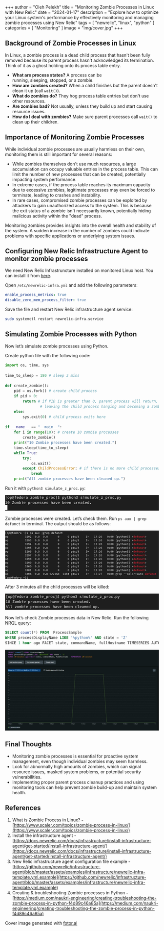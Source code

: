 +++
author = "Oleh Pelekh"
title = "Monitoring Zombie Processes in Linux with New Relic"
date = "2024-01-17"
description = "Explore how to optimize your Linux system's performance by effectively monitoring and managing zombie processes using New Relic"
tags = [
    "newrelic",
    "linux",
    "python"
]
categories = [
    "Monitoring"
]
image = "img/cover.jpg"
+++

## Background of Zombie Processes in Linux


In Linux, a zombie process is a dead child process that hasn't been fully removed because its parent process hasn't acknowledged its termination. Think of it as a ghost holding onto its process table entry.

- **What are process states?** A process can be running, sleeping, stopped, or a zombie.
- **How are zombies created?** When a child finishes but the parent doesn't clean it up (call `wait()`).
- **What do zombies do?** They hog process table entries but don't use other resources.
- **Are zombies bad?** Not usually, unless they build up and start causing resource issues.
- **How do I deal with zombies?** Make sure parent processes call `wait()` to clean up their children.

## Importance of Monitoring Zombie Processes

While individual zombie processes are usually harmless on their own, monitoring them is still important for several reasons:

- While zombies themselves don't use much resources, a large accumulation can occupy valuable entries in the process table. This can limit the number of new processes that can be created, potentially impacting system performance.
- In extreme cases, if the process table reaches its maximum capacity due to excessive zombies, legitimate processes may even be forced to terminate, leading to crashes and instability.
- In rare cases, compromised zombie processes can be exploited by attackers to gain unauthorized access to the system. This is because the exit status of a zombie isn't necessarily known, potentially hiding malicious activity within the "dead" process.

Monitoring zombies provides insights into the overall health and stability of the system. A sudden increase in the number of zombies could indicate problems with specific applications or underlying system issues.

## Configuring New Relic Infrastructure Agent to monitor zombie processes

We need New Relic Infrastruncture installed on monitored Linux host. You can install it from [here](https://docs.newrelic.com/docs/infrastructure/install-infrastructure-agent/get-started/install-infrastructure-agent/).

Open `/etc/newrelic-infra.yml` and add  the following parameters:

```yaml
enable_process_metrics: true
disable_zero_mem_process_filter: true
```

Save the file and restart New Relic infrastructure agent service:

```bash
sudo systemctl restart newrelic-infra.service
```

## Simulating Zombie Processes with Python

Now let’s simulate zombie processes using Python.

Create python file with the following code:

```python
import os, time, sys

time_to_sleep = 180 # sleep 3 mins

def create_zombie():
    pid = os.fork() # create child process
    if pid > 0:
        return # if PID is greater than 0, parent process will return,
                # leaving the child process hanging and becoming a zombie.
    else:
        sys.exit(0) # child process exits here

if __name__ == "__main__":
    for i in range(10): # create 10 zombie processes
        create_zombie()
    print("10 Zombie processes have been created.")
    time.sleep(time_to_sleep)
    while True:
        try:
            os.wait()
        except ChildProcessError: # if there is no more child processes, break the loop
            break
    print("All zombie processes have been cleaned up.")
```

Run it with `python3 simulate_z_proc.py`:

![Run Python code from console](img/1_onsole1.jpg)

Zombie processes were created. Let’s check them. Run `ps aux | grep defunct` in terminal. The output should be as follows:

![Zombies processes](img/2_console2.jpg)

After 3 minutes all the child processes will be killed:

![Python code comleted](img/3_console3_ps.jpg)

Now let’s check Zombie processes data in New Relic. Run the following NRQL query:
```sql
SELECT count(*) FROM  ProcessSample
WHERE processDisplayName LIKE '%python%' AND state = 'Z'
SINCE 1 hour ago FACET state, commandName, fullHostname TIMESERIES AUTO
```
![New Relic Zombies Processes Chart](img/4_newrelic_zombies_chart.jpg)

## Final Thoughts

- Monitoring zombie processes is essential for proactive system management, even though individual zombies may seem harmless.
- Look for abnormally high amounts of zombies, which can signal resource issues, masked system problems, or potential security vulnerabilities.
- Implementing proper parent process cleanup practices and using monitoring tools can help prevent zombie build-up and maintain system health.

## References

1. What is Zombie Process in Linux? **-** [https://www.scaler.com/topics/zombie-process-in-linux/](https://www.scaler.com/topics/zombie-process-in-linux/)
2. Install the infrastructure agent - [https://docs.newrelic.com/docs/infrastructure/install-infrastructure-agent/get-started/install-infrastructure-agent/](https://docs.newrelic.com/docs/infrastructure/install-infrastructure-agent/get-started/install-infrastructure-agent/)
3. New Relic infrastructure agent configuration file example - [https://github.com/newrelic/infrastructure-agent/blob/master/assets/examples/infrastructure/newrelic-infra-template.yml.example](https://github.com/newrelic/infrastructure-agent/blob/master/assets/examples/infrastructure/newrelic-infra-template.yml.example)
4. Creating & troubleshooting Zombie processes in Python ****-**** [https://medium.com/naukri-engineering/creating-troubleshooting-the-zombie-process-in-python-f4d89c46a85a](https://medium.com/naukri-engineering/creating-troubleshooting-the-zombie-process-in-python-f4d89c46a85a)



Cover image generated with [fotor.ai](https://www.fotor.com/ai-image-generator/)